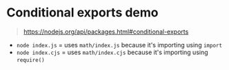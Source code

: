 # Conditional exports demo

> https://nodejs.org/api/packages.html#conditional-exports

- `node index.js` = uses `math/index.js` because it's importing using `import`
- `node index.cjs` = uses `math/index.cjs` because it's importing using `require()`
